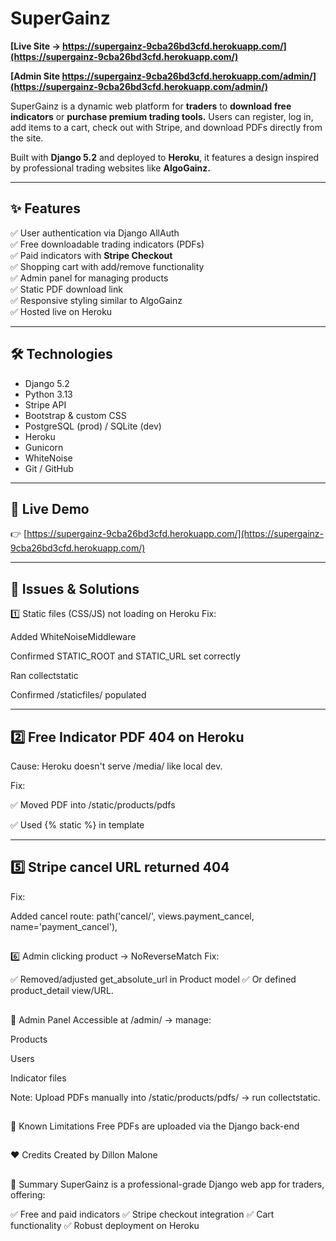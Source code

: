 # SuperGainz

**[Live Site → https://supergainz-9cba26bd3cfd.herokuapp.com/](https://supergainz-9cba26bd3cfd.herokuapp.com/)**

**[Admin Site https://supergainz-9cba26bd3cfd.herokuapp.com/admin/](https://supergainz-9cba26bd3cfd.herokuapp.com/admin/)**




SuperGainz is a dynamic web platform for **traders** to **download free indicators** or **purchase premium trading tools.** Users can register, log in, add items to a cart, check out with Stripe, and download PDFs directly from the site.

Built with **Django 5.2** and deployed to **Heroku**, it features a design inspired by professional trading websites like **AlgoGainz.**

---

## ✨ Features

✅ User authentication via Django AllAuth  
✅ Free downloadable trading indicators (PDFs)  
✅ Paid indicators with **Stripe Checkout**  
✅ Shopping cart with add/remove functionality  
✅ Admin panel for managing products  
✅ Static PDF download link  
✅ Responsive styling similar to AlgoGainz  
✅ Hosted live on Heroku

---

## 🛠️ Technologies

- Django 5.2
- Python 3.13
- Stripe API
- Bootstrap & custom CSS
- PostgreSQL (prod) / SQLite (dev)
- Heroku
- Gunicorn
- WhiteNoise
- Git / GitHub

---

## 🚀 Live Demo

👉 [https://supergainz-9cba26bd3cfd.herokuapp.com/](https://supergainz-9cba26bd3cfd.herokuapp.com/)

---



## 🐞 Issues & Solutions

1️⃣ Static files (CSS/JS) not loading on Heroku
Fix:

Added WhiteNoiseMiddleware

Confirmed STATIC_ROOT and STATIC_URL set correctly

Ran collectstatic

Confirmed /staticfiles/ populated

---

##  2️⃣ Free Indicator PDF 404 on Heroku
Cause: Heroku doesn't serve /media/ like local dev.

Fix:

✅ Moved PDF into /static/products/pdfs

✅ Used {% static %} in template

---

## 5️⃣ Stripe cancel URL returned 404
Fix:

Added cancel route:
path('cancel/', views.payment_cancel, name='payment_cancel'),


## 

6️⃣ Admin clicking product → NoReverseMatch
Fix:

✅ Removed/adjusted get_absolute_url in Product model
✅ Or defined product_detail view/URL.

## 

📝 Admin Panel
Accessible at /admin/ → manage:

Products

Users

Indicator files

Note: Upload PDFs manually into /static/products/pdfs/ → run collectstatic.


## 

🚩 Known Limitations
Free PDFs are uploaded via the Django back-end
## 

❤️ Credits
Created by Dillon Malone

## 



📢 Summary
SuperGainz is a professional-grade Django web app for traders, offering:

✅ Free and paid indicators
✅ Stripe checkout integration
✅ Cart functionality
✅ Robust deployment on Heroku




